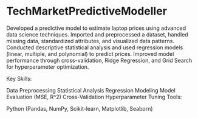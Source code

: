 # TechMarketPredictiveModeller

Developed a predictive model to estimate laptop prices using advanced data science techniques. Imported and preprocessed a dataset, handled missing data, standardized attributes, and visualized data patterns. Conducted descriptive statistical analysis and used regression models (linear, multiple, and polynomial) to predict prices. Improved model performance through cross-validation, Ridge Regression, and Grid Search for hyperparameter optimization.

Key Skills:

Data Preprocessing
Statistical Analysis
Regression Modeling
Model Evaluation (MSE, R^2)
Cross-Validation
Hyperparameter Tuning
Tools:

Python (Pandas, NumPy, Scikit-learn, Matplotlib, Seaborn)
